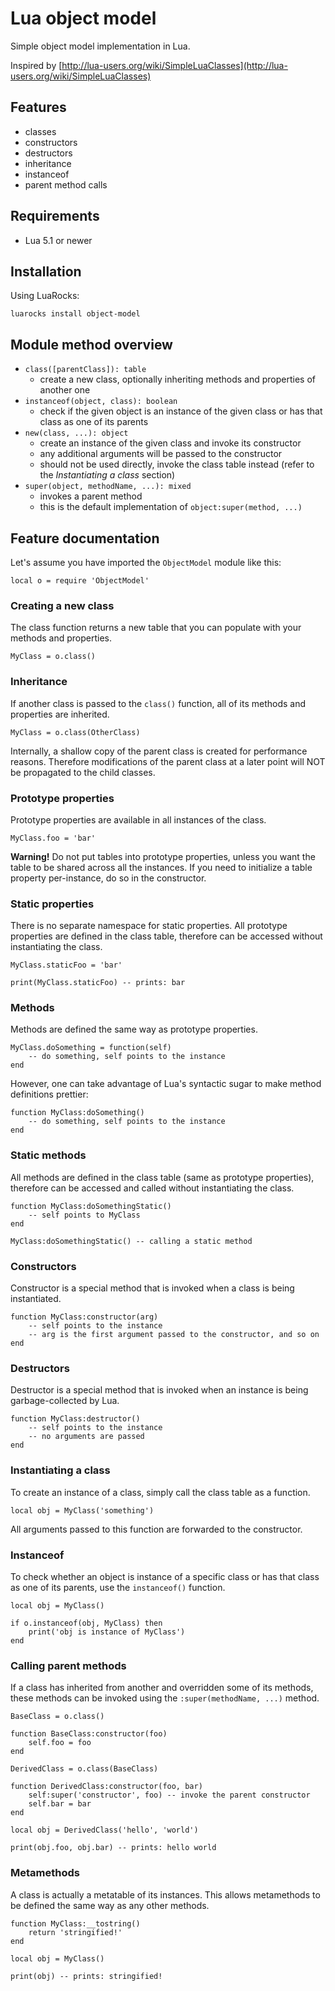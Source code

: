 Lua object model
================

Simple object model implementation in Lua.

Inspired by [http://lua-users.org/wiki/SimpleLuaClasses](http://lua-users.org/wiki/SimpleLuaClasses)


## Features

- classes
- constructors
- destructors
- inheritance
- instanceof
- parent method calls


## Requirements

- Lua 5.1 or newer


## Installation

Using LuaRocks:

    luarocks install object-model


## Module method overview

- `class([parentClass]): table`
    - create a new class, optionally inheriting methods and properties of another one
- `instanceof(object, class): boolean`
    - check if the given object is an instance of the given class or has that class as
      one of its parents
- `new(class, ...): object`
    - create an instance of the given class and invoke its constructor
    - any additional arguments will be passed to the constructor
    - should not be used directly, invoke the class table instead (refer to the *Instantiating a class* section)
- `super(object, methodName, ...): mixed`
    - invokes a parent method
    - this is the default implementation of `object:super(method, ...)`


## Feature documentation

Let's assume you have imported the `ObjectModel` module like this:

    local o = require 'ObjectModel'


### Creating a new class

The class function returns a new table that you can populate with your methods
and properties.

    MyClass = o.class()


### Inheritance

If another class is passed  to the `class()` function, all of its methods
and properties are inherited.

    MyClass = o.class(OtherClass)

Internally, a shallow copy of the parent class is created for performance reasons.
Therefore modifications of the parent class at a later point will NOT be propagated
to the child classes.


### Prototype properties

Prototype properties are available in all instances of the class.

    MyClass.foo = 'bar'

**Warning!** Do not put tables into prototype properties, unless you want the table
to be shared across all the instances. If you need to initialize a table property
per-instance, do so in the constructor.


### Static properties

There is no separate namespace for static properties. All prototype properties are
defined in the class table, therefore can be accessed without instantiating the class.

    MyClass.staticFoo = 'bar'

    print(MyClass.staticFoo) -- prints: bar


### Methods

Methods are defined the same way as prototype properties.

    MyClass.doSomething = function(self)
        -- do something, self points to the instance
    end

However, one can take advantage of Lua's syntactic sugar to make method definitions prettier:

    function MyClass:doSomething()
        -- do something, self points to the instance
	end


### Static methods

All methods are defined in the class table (same as prototype properties), therefore can be
accessed and called without instantiating the class.

    function MyClass:doSomethingStatic()
        -- self points to MyClass
    end

    MyClass:doSomethingStatic() -- calling a static method


### Constructors

Constructor is a special method that is invoked when a class is being instantiated.

    function MyClass:constructor(arg)
        -- self points to the instance
        -- arg is the first argument passed to the constructor, and so on
    end


### Destructors

Destructor is a special method that is invoked when an instance is being garbage-collected
by Lua.

    function MyClass:destructor()
        -- self points to the instance
        -- no arguments are passed
	end


### Instantiating a class

To create an instance of a class, simply call the class table as a function.

    local obj = MyClass('something')

All arguments passed to this function are forwarded to the constructor.


### Instanceof

To check whether an object is instance of a specific class or has that class as one of its parents, use the `instanceof()` function.

    local obj = MyClass()

    if o.instanceof(obj, MyClass) then
        print('obj is instance of MyClass')
    end


### Calling parent methods

If a class has inherited from another and overridden some of its methods, these methods can be
invoked using the `:super(methodName, ...)` method.

    BaseClass = o.class()

    function BaseClass:constructor(foo)
        self.foo = foo
    end

    DerivedClass = o.class(BaseClass)

    function DerivedClass:constructor(foo, bar)
        self:super('constructor', foo) -- invoke the parent constructor
        self.bar = bar
    end

    local obj = DerivedClass('hello', 'world')

    print(obj.foo, obj.bar) -- prints: hello world


### Metamethods

A class is actually a metatable of its instances. This allows metamethods to be defined the same
way as any other methods.

    function MyClass:__tostring()
        return 'stringified!'
    end

    local obj = MyClass()

    print(obj) -- prints: stringified!
